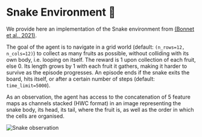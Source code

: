 # Snake Environment 🐍

We provide here an implementation of the Snake environment from [(Bonnet et al., 2021)](https://arxiv.org/abs/2111.00206).

The goal of the agent is to navigate in a grid world (default: `(n_rows=12, n_cols=12)`)
to collect as many fruits as possible, without colliding with its own body, i.e.
looping on itself. The reward is 1 upon collection of each fruit, else 0. Its
length grows by 1 with each fruit it gathers, making it harder to survive as
the episode progresses. An episode ends if the snake exits the board,
hits itself, or after a certain number of steps (default: `time_limit=5000`).

As an observation, the agent has access to the concatenation of 5 feature maps
as channels stacked (HWC format) in an image representing the snake body,
its head, its tail, where the fruit is, as well as the order in which the cells
are organised.

![Snake observation](../../docs/img/_snake_obs.png)
